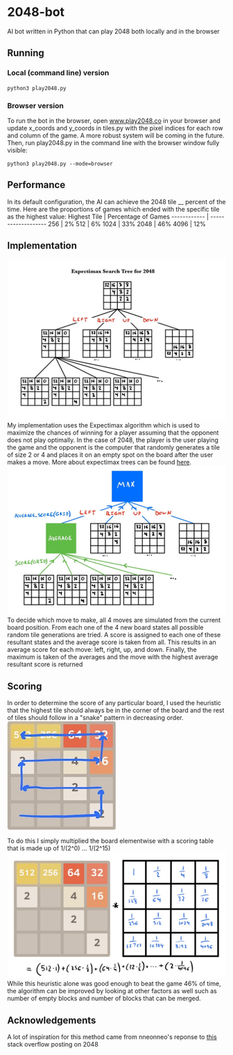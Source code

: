 # 2048-bot
AI bot written in Python that can play 2048 both locally and in the browser

## Running
### Local (command line) version
```
python3 play2048.py
```

### Browser version
To run the bot in the browser, open www.play2048.co in your browser and update x_coords and y_coords in tiles.py with the pixel indices for each row and column of the game. A more robust system will be coming in the future.
Then, run play2048.py in the command line with the browser window fully visible:
```
python3 play2048.py --mode=browser
```

## Performance
In its default configuration, the AI can achieve the 2048 tile __ percent of the time.
Here are the proportions of games which ended with the specific tile as the highest value:
Highest Tile | Percentage of Games
------------ | -------------------
256 | 2%
512 | 6%
1024 | 33%
2048 | 46%
4096 | 12%

## Implementation
![](images/2048expectimax.jpg)
My implementation uses the Expectimax algorithm which is used to maximize the chances of winning for a player assuming that the opponent does not play optimally. In the case of 2048, the player is the user playing the game and the opponent is the computer that randomly generates a tile of size 2 or 4 and places it on an empty spot on the board after the user makes a move. More about expectimax trees can be found [here](https://www.geeksforgeeks.org/expectimax-algorithm-in-game-theory/).
![](images/expectimax2.jpg)
To decide which move to make, all 4 moves are simulated from the current board position. From each one of the 4 new board states all possible random tile generations are tried. A score is assigned to each one of these resultant states and the average score is taken from all. This results in an average score for each move: left, right, up, and down. Finally, the maximum is taken of the averages and the move with the highest average resultant score is returned

## Scoring
In order to determine the score of any particular board, I used the heuristic that the highest tile should always be in the corner of the board and the rest of tiles should follow in a "snake" pattern in decreasing order.
![](images/heuristic.jpg)

To do this I simply multiplied the board elementwise with a scoring table that is made up of 1/(2^0) ... 1/(2^15)
![](images/score.jpg)
While this heuristic alone was good enough to beat the game 46% of time, the algorithm can be improved by looking at other factors as well such as number of empty blocks and number of blocks that can be merged.

## Acknowledgements
A lot of inspiration for this method came from nneonneo's reponse to [this](https://stackoverflow.com/questions/22342854/what-is-the-optimal-algorithm-for-the-game-2048) stack overflow posting on 2048
